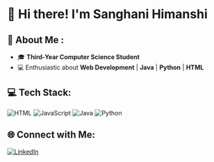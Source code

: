 
# 👋 Hi there! I'm Sanghani Himanshi
## 🚀 About Me :
- 🎓 **Third-Year Computer Science Student**  
- 💻 Enthusiastic about **Web Development** | **Java** | **Python**  | **HTML**

## 💻 Tech Stack:
![HTML](https://img.shields.io/badge/HTML5-E34F26?logo=html5&logoColor=white)
![JavaScript](https://img.shields.io/badge/JavaScript-323330?logo=javascript&logoColor=F7DF1E)
![Java](https://img.shields.io/badge/Java-ED8B00?logo=java&logoColor=white)
![Python](https://img.shields.io/badge/Python-3776AB?logo=python&logoColor=white)

## 🌐 Connect with Me:
[![LinkedIn](https://img.shields.io/badge/LinkedIn-blue?style=flat&logo=linkedin&labelColor=blue)](https://www.linkedin.com/in/sanghani-himanshi-3b3832280/)

